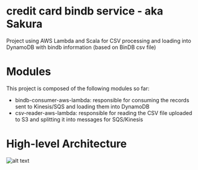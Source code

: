 # credit card bindb service - aka Sakura
Project using AWS Lambda and Scala for CSV processing and loading into DynamoDB with bindb information (based on BinDB csv file)

# Modules

This project is composed of the following modules so far:
- bindb-consumer-aws-lambda: responsible for consuming the records sent to Kinesis/SQS and loading them into DynamoDB
- csv-reader-aws-lambda: responsible for reading the CSV file uploaded to S3 and splitting it into messages for SQS/Kinesis

# High-level Architecture

![alt text](https://github.com/andersonkmi/credit-card-bindb-service-aws/raw/master/img/architecture.jpg "Architecture")
